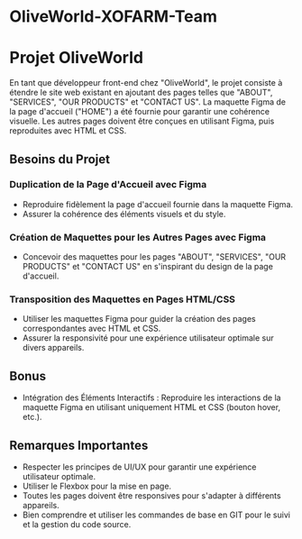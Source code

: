 # OliveWorld-XOFARM-Team
# Projet OliveWorld

En tant que développeur front-end chez "OliveWorld", le projet consiste à étendre le site web existant en ajoutant des pages telles que "ABOUT", "SERVICES", "OUR PRODUCTS" et "CONTACT US". La maquette Figma de la page d'accueil ("HOME") a été fournie pour garantir une cohérence visuelle. Les autres pages doivent être conçues en utilisant Figma, puis reproduites avec HTML et CSS.

## Besoins du Projet

### Duplication de la Page d'Accueil avec Figma

- Reproduire fidèlement la page d'accueil fournie dans la maquette Figma.
- Assurer la cohérence des éléments visuels et du style.

### Création de Maquettes pour les Autres Pages avec Figma

- Concevoir des maquettes pour les pages "ABOUT", "SERVICES", "OUR PRODUCTS" et "CONTACT US" en s'inspirant du design de la page d'accueil.

### Transposition des Maquettes en Pages HTML/CSS

- Utiliser les maquettes Figma pour guider la création des pages correspondantes avec HTML et CSS.
- Assurer la responsivité pour une expérience utilisateur optimale sur divers appareils.

## Bonus

- Intégration des Éléments Interactifs : Reproduire les interactions de la maquette Figma en utilisant uniquement HTML et CSS (bouton hover, etc.).

## Remarques Importantes

- Respecter les principes de UI/UX pour garantir une expérience utilisateur optimale.
- Utiliser le Flexbox pour la mise en page.
- Toutes les pages doivent être responsives pour s'adapter à différents appareils.
- Bien comprendre et utiliser les commandes de base en GIT pour le suivi et la gestion du code source.
